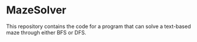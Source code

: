# MazeSolver
This repository contains the code for a program that can solve a text-based maze through either BFS or DFS.

